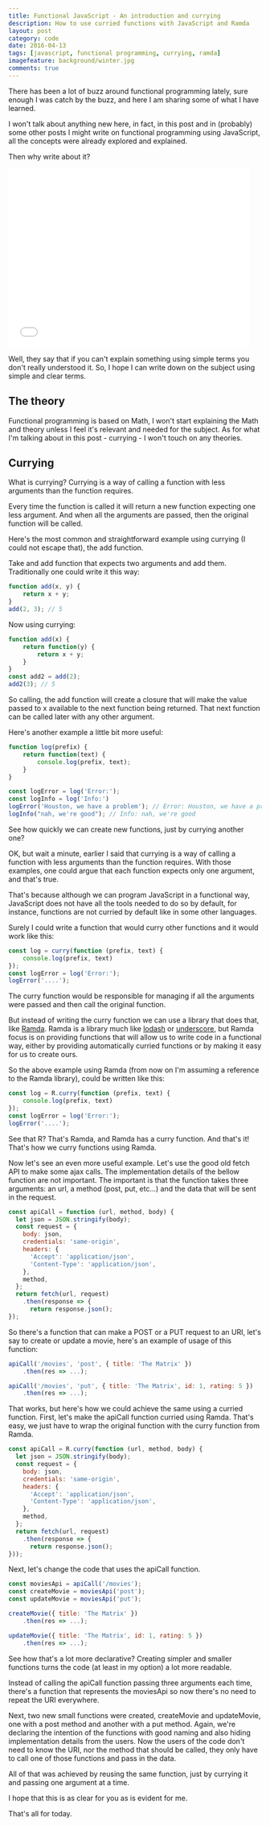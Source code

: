```yaml
---
title: Functional JavaScript - An introduction and currying
description: How to use curried functions with JavaScript and Ramda
layout: post
category: code
date: 2016-04-13
tags: [javascript, functional programming, currying, ramda]
imagefeature: background/winter.jpg
comments: true
---
```

There has been a lot of buzz around functional programming lately, sure enough I was catch by the buzz, and here I am sharing some of what I have learned.
<!-- more -->
I won't talk about anything new here, in fact, in this post and in (probably) some other posts I might write on functional programming using JavaScript, all the concepts were already explored and explained.

Then why write about it? 

<iframe src="//giphy.com/embed/lYKvaJ8EQTzCU" width="480" height="357" frameBorder="0" class="giphy-embed" allowFullScreen></iframe>

Well, they say that if you can't explain something using simple terms you don't really understood it. So, I hope I can write down on the subject using simple and clear terms.

## The theory

Functional programming is based on Math, I won't start explaining the Math and theory unless I feel it's relevant and needed for the subject. As for what I'm talking about in this post - currying - I won't touch on any theories.

## Currying

What is currying? Currying is a way of calling a function with less arguments than the function requires. 

Every time the function is called it will return a new function expecting one less argument. And when all the arguments are passed, then the original function will be called.

Here's the most common and straightforward example using currying (I could not escape that), the add function.

Take and add function that expects two arguments and add them. Traditionally one could write it this way:

``` javascript
function add(x, y) {
    return x + y;
}
add(2, 3); // 5
```

Now using currying:

``` javascript
function add(x) {
    return function(y) {
        return x + y;
    }
}
const add2 = add(2);
add2(3); // 5
```

So calling, the add function will create a closure that will make the value passed to x available to the next function being returned. That next function can be called later with any other argument.

Here's another example a little bit more useful:

``` javascript
function log(prefix) {
    return function(text) {
        console.log(prefix, text);
    }
}

const logError = log('Error:');
const logInfo = log('Info:')
logError('Houston, we have a problem'); // Error: Houston, we have a problem
logInfo("nah, we're good"); // Info: nah, we're good
```

See how quickly we can create new functions, just by currying another one?

<script async src="//pagead2.googlesyndication.com/pagead/js/adsbygoogle.js"></script>
<!-- Responsive content -->
<ins class="adsbygoogle"
     style="display:block"
     data-ad-client="ca-pub-1865353648221711"
     data-ad-slot="8499334570"
     data-ad-format="auto"></ins>
<script>
(adsbygoogle = window.adsbygoogle || []).push({});
</script>

OK, but wait a minute, earlier I said that currying is a way of calling a function with less arguments than the function requires. With those examples, one could argue that each function expects only one argument, and that's true.

That's because although we can program JavaScript in a functional way, JavaScript does not have all the tools needed to do so by default, for instance, functions are not curried by default like in some other languages.

Surely I could write a function that would curry other functions and it would work like this:

``` javascript
const log = curry(function (prefix, text) {
    console.log(prefix, text)
});
const logError = log('Error:');
logError('....');
```

The curry function would be responsible for managing if all the arguments were passed and then call the original function. 

But instead of writing the curry function we can use a library that does that, like [Ramda](http://ramdajs.com/). Ramda is a library much like [lodash](https://lodash.com/) or [underscore](http://underscorejs.org/), but Ramda focus is on providing functions that will allow us to write code in a functional way, either by providing automatically curried functions or by making it easy for us to create ours.

So the above example using Ramda (from now on I'm assuming a reference to the Ramda library), could be written like this:

``` javascript
const log = R.curry(function (prefix, text) {
    console.log(prefix, text)
});
const logError = log('Error:');
logError('....');
```

See that R? That's Ramda, and Ramda has a curry function. And that's it! That's how we curry functions using Ramda.

Now let's see an even more useful example. Let's use the good old fetch API to make some ajax calls. The implementation details of the bellow function are not important. The important is that the function takes three arguments: an url, a method (post, put, etc...) and the data that will be sent in the request.

``` javascript
const apiCall = function (url, method, body) {
  let json = JSON.stringify(body);
  const request = {
    body: json, 
    credentials: 'same-origin', 
    headers: {
      'Accept': 'application/json',
      'Content-Type': 'application/json',
    },
    method,
  };
  return fetch(url, request)
    .then(response => { 
      return response.json(); 
});
```

So there's a function that can make a POST or a PUT request to an URI, let's say to create or update a movie, here's an example of usage of this function:

``` javascript
apiCall('/movies', 'post', { title: 'The Matrix' })
    .then(res => ...);

apiCall('/movies', 'put', { title: 'The Matrix', id: 1, rating: 5 })
    .then(res => ...);
```

That works, but here's how we could achieve the same using a curried function. First, let's make the apiCall function curried using Ramda. That's easy, we just have to wrap the original function with the curry function from Ramda.

``` javascript
const apiCall = R.curry(function (url, method, body) {
  let json = JSON.stringify(body);
  const request = {
    body: json, 
    credentials: 'same-origin', 
    headers: {
      'Accept': 'application/json',
      'Content-Type': 'application/json',
    },
    method,
  };
  return fetch(url, request)
    .then(response => { 
      return response.json(); 
}));
```

Next, let's change the code that uses the apiCall function.

``` javascript
const moviesApi = apiCall('/movies');
const createMovie = moviesApi('post');
const updateMovie = moviesApi('put');

createMovie({ title: 'The Matrix' })
    .then(res => ...);

updateMovie({ title: 'The Matrix', id: 1, rating: 5 })
    .then(res => ...);
```

See how that's a lot more declarative? Creating simpler and smaller functions turns the code (at least in my option) a lot more readable.

Instead of calling the apiCall function passing three arguments each time, there's a function that represents the moviesApi so now there's no need to repeat the URI everywhere.

Next, two new small functions were created, createMovie and updateMovie, one with a post method and another with a put method. Again, we're declaring the intention of the functions with good naming and also hiding implementation details from the users. Now the users of the code don't need to know the URI, nor the method that should be called, they only have to call one of those functions and pass in the data.

All of that was achieved by reusing the same function, just by currying it and passing one argument at a time.

I hope that this is as clear for you as is evident for me.

That's all for today.